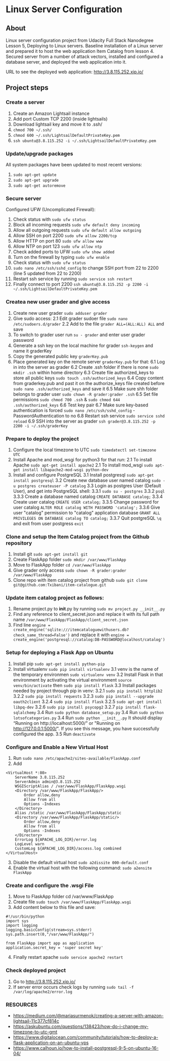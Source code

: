 # Linux Server Configuration

## About

Linux server configuration project from Udacity Full Stack Nanodegree Lesson 5, Deploying to Linux servers. 
Baseline installation of a Linux server and prepared it to host the web application Item Catalog from lesson 4. Secured server from a number of attack vectors, installed and configured a database server, and deployed the web application into it.

URL to see the deployed web application: http://3.8.115.252.xip.io/

## Project steps

### Create a server
1. Create an Amazon Lightsail instance
2. Add port Custom TCP 2200 (inside lightsails)
3. Download lightsail key and move it to .ssh/
4. `chmod 700 ~/.ssh/`
5. `chmod 600 ~/.ssh/LightsailDefaultPrivateKey.pem`
6. `ssh ubuntu@3.8.115.252 -i ~/.ssh/LightsailDefaultPrivateKey.pem`


### Update/upgrade packages
All system packages have been updated to most recent versions:
1. `sudo apt-get update`
2. `sudo apt-get upgrade`
3. `sudo apt-get autoremove`


### Secure server
Configured UFW (Uncomplicated Firewall):
1. Check status with `sudo ufw status`
2. Block all incoming requests `sudo ufw default deny incoming`
3. Allow all outgoing requests `sudo ufw default allow outgoing` 
4. Allow SSH on port 2200 `sudo ufw allow 2200/tcp`
5. Allow HTTP on port 80 `sudo ufw allow www`
6. Allow NTP on port 123 `sudo ufw allow ntp`
7. Check added ports to UFW `sudo ufw show added`
8. Turn on the firewall by typing `sudo ufw enable` 
9. Check status with `sudo ufw status`
10. `sudo nano /etc/ssh/sshd_config` to change SSH port from 22 to 2200 (line 5 updated from 22 to 2200)
11. Restart ssh service by running `sudo service ssh restart`
11. Finally connect to port 2200 `ssh ubuntu@3.8.115.252 -p 2200 -i ~/.ssh/LightsailDefaultPrivateKey.pem` 


### Createa new user grader and give access
1. Create new user grader `sudo adduser grader`
2. Give sudo access:
    2.1 Edit grader sudoer file `sudo nano /etc/sudoers.d/grader`
    2.2 Add to the file `grader ALL=(ALL:ALL) ALL` and save
3. To switch to grader user run `su - grader` and enter user grader password
4. Generate a ssh key on the local machine for grader `ssh-keygen` and name it graderKey
5. Copy the generated public key `graderKey.pub`
6. Place generated key on the remote server `graderKey.pub` for that:
    6.1 Log in into the server as grader
    6.2 Create .ssh folder if there is none `sudo mkdir .ssh` within home directory
    6.3 Create file authorized_keys to store all public keys `sudo touch .ssh/authorized_keys` 
    6.4 Copy content from graderkey.pub and past it on the authorize_keys file created before `sudo nano .ssh/authorized_keys` and save it
    6.5 Make sure shh folder belongs to grader user `sudo chown -R grader:grader .ssh`
    6.5 Set file permissions `sudo chmod 700 .ssh` & `sudo chmod 644 .ssh/authorized_keys`
    6.6 Test key pair
    6.7 Make sure key-based authentication is forced `sudo nano /etc/ssh/sshd_config` - PasswordAuthentication to no
    6.8 Restart ssh service `sudo service sshd reload`
    6.9 SSH into the server as grader `ssh grader@3.8.115.252 -p 2200 -i ~/.ssh/graderKey`

### Prepare to deploy the project
1. Configure the local timezone to UTC `sudo timedatectl set-timezone UTC`
2. Install Apache and mod_wsgi for python3 for that run:
    2.1 To install Apache `sudo apt-get install apache2`
    2.1 To install mod_wsgi `sudo apt-get install libapache2-mod-wsgi python-dev`
3. Install and configure PostgreSQL
    3.1 Install postgresql `sudo apt-get install postgresql`
    3.2 Create new database user named catalog `sudo -u postgres createuser -P catalog`
    3.3 Login as postgres User (Default User), and get into PostgreSQL shell:
        3.3.1 `sudo su - postgres`
        3.3.2 `psql`
        3.3.3 Create a database named catalog `CREATE DATABASE catalog;`
        3.3.4 Create user catalog `CREATE USER catalog;`
        3.3.5 Change password for user catalog `ALTER ROLE catalog WITH PASSWORD 'catalog';` 
        3.3.6 Give user "catalog" permission to "catalog" application database `GRANT ALL PRIVILEGES ON DATABASE catalog TO catalog;`
        3.3.7 Quit postgreSQL `\q` and exit from user postgress `exit`


### Clone and setup the Item Catalog project from the Github repository
1. Install git `sudo apt-get install git`
2. Create FlaskApp folder `sudo mkdir /var/www/FlaskApp`
3. Move to FlaskApp folder `cd /var/www/FlaskApp`
4. Give grader only access `sudo chown -R grader:grader /var/www/FlaskApp`
5. Clone repo with item catalog project from github `sudo git clone git@github.com:Txibani/item-catalogue.git`


### Update item catalog project as follows:
1. Rename project.py to __init__.py by running `sudo mv project.py __init__.py`
2. Find any reference to client_secret.json and replace it with its full path name `/var/www/FlaskApp/FlaskApp/client_secret.json`
3. Find line `engine = create_engine('sqlite:///itemcataloguewithusers.db?check_same_thread=False')` and replace it with `engine = create_engine('postgresql://catalog:DB-PASSWORD@localhost/catalog')`


### Setup for deploying a Flask App on Ubuntu 
1. Install pip `sudo apt-get install python-pip`
3. Install virtualenv `sudo pip install virtualenv`
    3.1 venv is the name of the temporary environmen `sudo virtualenv venv`
    3.2 Install Flask in that environment by activating the virtual environment `source venv/bin/activate` then `sudo pip install Flask`
    3.3 Install packages needed by project through pip in venv:
        3.2.1 `sudo pip install httplib2`
        3.2.2 `sudo pip install requests`
        3.2.3 `sudo pip install --upgrade oauth2client`
        3.2.4 `sudo pip install Flask`
        3.2.5 `sudo apt-get install libpq-dev`
        3.2.6 `sudo pip install psycopg2`
        3.2.7 `pip install flask-sqlalchemy`
    3.4 Run `sudo python database_setup.py`
    3.4 Run `sudo python lotsofcategories.py`
    3.4 Run `sudo python __init__.py` It should display “Running on http://localhost:5000/” or "Running on http://127.0.0.1:5000/". If you see this message, you have successfully configured the app.
    3.5 Run `deactivate`

### Configure and Enable a New Virtual Host
1. Run `sudo nano /etc/apache2/sites-available/FlaskApp.conf`
2. Add
```
<VirtualHost *:80>
    ServerName 3.8.115.252
    ServerAdmin admin@3.8.115.252
    WSGIScriptAlias / /var/www/FlaskApp/FlaskApp.wsgi
    <Directory /var/www/FlaskApp/FlaskApp/>
        Order allow,deny
        Allow from all
        Options -Indexes
    </Directory>
    Alias /static /var/www/FlaskApp/FlaskApp/static
    <Directory /var/www/FlaskApp/FlaskApp/static/>
        Order allow,deny
        Allow from all
        Options -Indexes
    </Directory>
    ErrorLog ${APACHE_LOG_DIR}/error.log
    LogLevel warn
    CustomLog ${APACHE_LOG_DIR}/access.log combined
</VirtualHost>
```
3. Disable the default virtual host `sudo a2dissite 000-default.conf`
4. Enable the virtual host with the following command: `sudo a2ensite FlaskApp`

### Create and configure the .wsgi File
1. Move to FlaskApp folder cd /var/www/FlaskApp
2. Create file `sudo touch /var/www/FlaskApp/FlaskApp.wsgi`
3. Add content below to this file and save:
```
#!/usr/bin/python
import sys
import logging
logging.basicConfig(stream=sys.stderr)
sys.path.insert(0,"/var/www/FlaskApp/")

from FlaskApp import app as application
application.secret_key = 'super secret key'
```
4. Finally restart apache `sudo service apache2 restart`


### Check deployed project
1. Go to http://3.8.115.252.xip.io/
2. If server error occurs check logs by running `sudo tail -f /var/log/apache2/error.log`


### RESOURCES
- https://medium.com/@mariasurmenok/creating-a-server-with-amazon-lightsail-11c377cf814c
- https://askubuntu.com/questions/138423/how-do-i-change-my-timezone-to-utc-gmt
- https://www.digitalocean.com/community/tutorials/how-to-deploy-a-flask-application-on-an-ubuntu-vps
- https://www.calhoun.io/how-to-install-postgresql-9-5-on-ubuntu-16-04/
